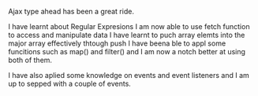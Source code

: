 Ajax type ahead has been a great ride.

I have learnt about Regular Expresions
I am now able to use fetch function to access and manipulate data
I have learnt to puch array elemts into the major array effectively thtough push 
I have beena ble to appl some funcitions such as map() and filter() and I am now a notch better at using both of them.

I have also aplied some knowledge on events and event listeners and I am up to sepped with a couple of events.

